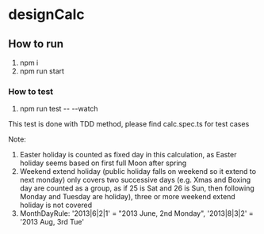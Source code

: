 # designCalc

## How to run

1. npm i
2. npm run start

### How to test
1. npm run test -- --watch

This test is done with TDD method, 
please find calc.spec.ts for test cases

Note:
1. Easter holiday is counted as fixed day in this calculation, as Easter holiday seems based on first full Moon after spring
2. Weekend extend holiday (public holiday falls on weekend so it extend to next monday) only covers two successive days (e.g. Xmas and Boxing day are counted as a group, as if 25 is Sat and 26 is Sun, then following Monday and Tuesday are holiday), three or more weekend extend holiday is not covered
3. MonthDayRule: '2013|6|2|1' = "2013 June, 2nd Monday", '2013|8|3|2' = '2013 Aug, 3rd Tue'